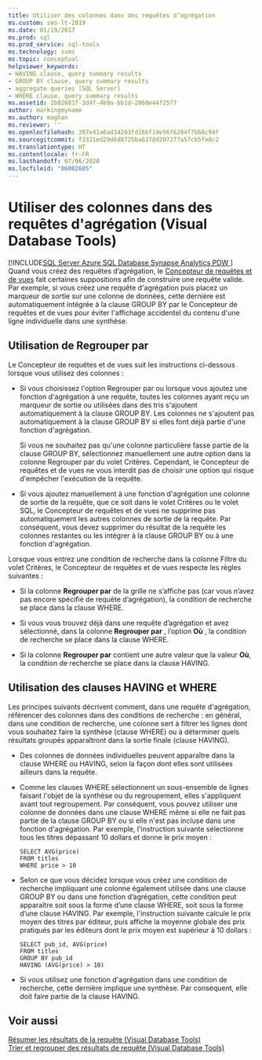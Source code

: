 ```yaml
---
title: Utiliser des colonnes dans des requêtes d’agrégation
ms.custom: seo-lt-2019
ms.date: 01/19/2017
ms.prod: sql
ms.prod_service: sql-tools
ms.technology: ssms
ms.topic: conceptual
helpviewer_keywords:
- HAVING clause, query summary results
- GROUP BY clause, query summary results
- aggregate queries [SQL Server]
- WHERE clause, query summary results
ms.assetid: 1b82681f-3d4f-4b9a-bb1d-2060e44f2577
author: markingmyname
ms.author: maghan
ms.reviewer: ''
ms.openlocfilehash: 397e41a6ad34203fd16bf19e56f6284f7bb8c94f
ms.sourcegitcommit: f3321ed29d6d8725ba6378d207277a57cb5fe8c2
ms.translationtype: HT
ms.contentlocale: fr-FR
ms.lasthandoff: 07/06/2020
ms.locfileid: "86002605"
---
```

# <a name="work-with-columns-in-aggregate-queries-visual-database-tools"></a>Utiliser des colonnes dans des requêtes d'agrégation (Visual Database Tools)
[!INCLUDE[SQL Server Azure SQL Database Synapse Analytics PDW ](../../includes/applies-to-version/sql-asdb-asdbmi-asa-pdw.md)]
Quand vous créez des requêtes d’agrégation, le [Concepteur de requêtes et de vues](../../ssms/visual-db-tools/query-and-view-designer-tools-visual-database-tools.md) fait certaines suppositions afin de construire une requête valide. Par exemple, si vous créez une requête d'agrégation puis placez un marqueur de sortie sur une colonne de données, cette dernière est automatiquement intégrée à la clause GROUP BY par le Concepteur de requêtes et de vues pour éviter l'affichage accidentel du contenu d'une ligne individuelle dans une synthèse.  
  
## <a name="using-group-by"></a>Utilisation de Regrouper par  
Le Concepteur de requêtes et de vues suit les instructions ci-dessous lorsque vous utilisez des colonnes :  
  
-   Si vous choisissez l'option Regrouper par ou lorsque vous ajoutez une fonction d'agrégation à une requête, toutes les colonnes ayant reçu un marqueur de sortie ou utilisées dans des tris s'ajoutent automatiquement à la clause GROUP BY. Les colonnes ne s'ajoutent pas automatiquement à la clause GROUP BY si elles font déjà partie d'une fonction d'agrégation.  
  
    Si vous ne souhaitez pas qu'une colonne particulière fasse partie de la clause GROUP BY, sélectionnez manuellement une autre option dans la colonne Regrouper par du volet Critères. Cependant, le Concepteur de requêtes et de vues ne vous interdit pas de choisir une option qui risque d'empêcher l'exécution de la requête.  
  
-   Si vous ajoutez manuellement à une fonction d'agrégation une colonne de sortie de la requête, que ce soit dans le volet Critères ou le volet SQL, le Concepteur de requêtes et de vues ne supprime pas automatiquement les autres colonnes de sortie de la requête. Par conséquent, vous devez supprimer du résultat de la requête les colonnes restantes ou les intégrer à la clause GROUP BY ou à une fonction d'agrégation.  
  
Lorsque vous entrez une condition de recherche dans la colonne Filtre du volet Critères, le Concepteur de requêtes et de vues respecte les règles suivantes :  
  
-   Si la colonne **Regrouper par** de la grille ne s’affiche pas (car vous n’avez pas encore spécifié de requête d’agrégation), la condition de recherche se place dans la clause WHERE.  
  
-   Si vous vous trouvez déjà dans une requête d’agrégation et avez sélectionné, dans la colonne **Regrouper par** , l’option **Où** , la condition de recherche se place dans la clause WHERE.  
  
-   Si la colonne **Regrouper par** contient une autre valeur que la valeur **Où**, la condition de recherche se place dans la clause HAVING.  
  
## <a name="using-the-having-and-where-clauses"></a>Utilisation des clauses HAVING et WHERE  
Les principes suivants décrivent comment, dans une requête d'agrégation, référencer des colonnes dans des conditions de recherche : en général, dans une condition de recherche, une colonne sert à filtrer les lignes dont vous souhaitez faire la synthèse (clause WHERE) ou à déterminer quels résultats groupés apparaîtront dans la sortie finale (clause HAVING).  
  
-   Des colonnes de données individuelles peuvent apparaître dans la clause WHERE ou HAVING, selon la façon dont elles sont utilisées ailleurs dans la requête.  
  
-   Comme les clauses WHERE sélectionnent un sous-ensemble de lignes faisant l'objet de la synthèse ou du regroupement, elles s'appliquent avant tout regroupement. Par conséquent, vous pouvez utiliser une colonne de données dans une clause WHERE même si elle ne fait pas partie de la clause GROUP BY ou si elle n'est pas incluse dans une fonction d'agrégation. Par exemple, l'instruction suivante sélectionne tous les titres dépassant 10 dollars et donne le prix moyen :  
  
    ```  
    SELECT AVG(price)  
    FROM titles  
    WHERE price > 10  
    ```  
  
-   Selon ce que vous décidez lorsque vous créez une condition de recherche impliquant une colonne également utilisée dans une clause GROUP BY ou dans une fonction d’agrégation, cette condition peut apparaître soit sous la forme d’une clause WHERE, soit sous la forme d’une clause HAVING. Par exemple, l'instruction suivante calcule le prix moyen des titres par éditeur, puis affiche la moyenne globale des prix pratiqués par les éditeurs dont le prix moyen est supérieur à 10 dollars :  
  
    ```  
    SELECT pub_id, AVG(price)  
    FROM titles  
    GROUP BY pub_id  
    HAVING (AVG(price) > 10)  
    ```  
  
-   Si vous utilisez une fonction d'agrégation dans une condition de recherche, cette dernière implique une synthèse. Par conséquent, elle doit faire partie de la clause HAVING.  
  
## <a name="see-also"></a>Voir aussi  
[Résumer les résultats de la requête &#40;Visual Database Tools&#41;](../../ssms/visual-db-tools/summarize-query-results-visual-database-tools.md)  
[Trier et regrouper des résultats de requête &#40;Visual Database Tools&#41;](../../ssms/visual-db-tools/sort-and-group-query-results-visual-database-tools.md)  
  
